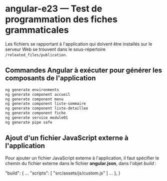 # angular-e23 &mdash; Test de programmation des fiches grammaticales
Les fichiers se rapportant à l'application qui doivent être installés sur le serveur Web se trouvent dans le sous-répertoire `/releated_files/publication`.

## Commandes Angular à exécuter pour générer les composants de l'application
```sh
ng generate environments
ng generate component accueil
ng generate component menu
ng generate component liste-sommaire
ng generate component liste-detaillee
ng generate component fiche
ng generate service module01
ng generate pipe safe
```

## Ajout d'un fichier JavaScript externe à l'application

Pour ajouter un fichier JavaScript externe à l'application, il faut spécifier le chemin du fichier externe dans le fichier **angular.json**, dans l'objet _build_ :

"build": {
  ...
    "scripts": [
      "src/assets/js/custom.js"
    ]
  ...
  },
}
